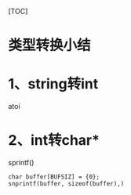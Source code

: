 [TOC]

# 类型转换小结

# 1、string转int

atoi

# 2、int转char*

sprintf()

```
char buffer[BUFSIZ] = {0};
snprintf(buffer, sizeof(buffer),)

```



